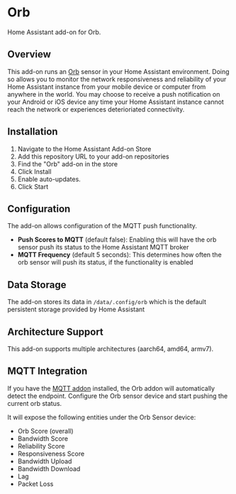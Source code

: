 # Orb

Home Assistant add-on for Orb.

## Overview

This add-on runs an [Orb](https://www.orb.net) sensor in your Home Assistant environment. Doing so allows you to monitor the network responsiveness and reliability of your Home Assistant instance from your mobile device or computer from anywhere in the world. You may choose to receive a push notification on your Android or iOS device any time your Home Assistant instance cannot reach the network or experiences deterioriated connectivity.

## Installation

1. Navigate to the Home Assistant Add-on Store
2. Add this repository URL to your add-on repositories
3. Find the "Orb" add-on in the store
4. Click Install
5. Enable auto-updates.
6. Click Start

## Configuration

The add-on allows configuration of the MQTT push functionality. 
* **Push Scores to MQTT** (default false): Enabling this will have the orb sensor push its status to the Home Assistant MQTT broker
* **MQTT Frequency** (default 5 seconds): This determines how often the orb sensor will push its status, if the functionality is enabled


## Data Storage

The add-on stores its data in `/data/.config/orb` which is the default persistent storage provided by Home Assistant

## Architecture Support

This add-on supports multiple architectures (aarch64, amd64, armv7).

## MQTT Integration
If you have the [MQTT addon](https://www.home-assistant.io/integrations/mqtt/) installed, the Orb addon will automatically detect the endpoint. Configure the Orb sensor device and start pushing the current orb status.

It will expose the following entities under the Orb Sensor device:

- Orb Score (overall)
- Bandwidth Score
- Reliability Score
- Responsiveness Score
- Bandwidth Upload
- Bandwidth Download
- Lag
- Packet Loss
